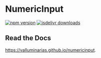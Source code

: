 # NumericInput
[![npm version](https://badgen.net/npm/v/numericinput)](https://npm.im/numericinput) [![jsdelivr downloads](https://data.jsdelivr.com/v1/package/npm/numericinput/badge?style=rounded)](https://www.jsdelivr.com/package/npm/numericinput)

## Read the Docs

https://valluminarias.github.io/numericinput.